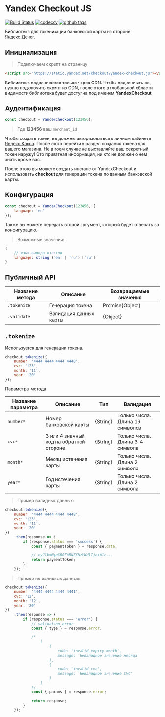 # Yandex Checkout JS
[![Build Status](https://travis-ci.com/MadMed677/checkout-js.svg?token=JGyqoPse941Gzbw8Wg9k&branch=master)](https://travis-ci.com/MadMed677/checkout-js) [![codecov](https://codecov.io/gh/MadMed677/checkout-js/branch/master/graph/badge.svg?token=kREGja9bnJ)](https://codecov.io/gh/MadMed677/checkout-js) [![github tags](https://img.shields.io/github/tag/MadMed677/checkout-js.svg?style=flat-square)](https://github.com/MadMed677/checkout-js/tags)

Библиотека для токенизации банковской карты на стороне Яндекс.Денег.



## <a name="yc-initialize">Инициализация</a>

> Подключаем скрипт на страницу

```html
<script src="https://static.yandex.net/checkout/yandex-checkout.js"></script>
```

Библиотека подключается только через CDN.
Чтобы подключить ее, нужно подключить скрипт из CDN, после этого в глобальной
области видимости библиотека будет доступна под именем **YandexCheckout**



## <a name="yc-authentication">Аудентификация</a>

```js
const checkout = YandexCheckout(123456);
```

> Где **123456** ваш `merchant_id`

Чтобы создать токен, вы должны авторизоваться к личном кабинете [Яндекс.Касса](https://kassa.yandex.ru). После этого перейти в раздел
создания токена для вашего магазина. Не в коем случае не выставляйте ваш секретный токен наружу! Это приватная информация, ни кто
не должен о нем знать кроме вас.

После этого вы можете создать инстанс от YandexCheckout и использовать **checkout** для генерации токена по данным банковской карты.



## <a name="yc-configuration">Конфигурация</a>

```js
const checkout = YandexCheckout(123456, {
    language: 'en'
});
```

Также вы можете передать второй аргумент, который будет отвечать за конфигурацию.

> Возможные значения:

```js
{
    // язык вывода ответов
    language: string ('en' | 'ru') ['ru']
}
```

## <a name="yc-public-api">Публичный API</a>

| Название метода | Описание               | Возвращаемые значения |
| --------------- | ---------------------- | --------------------- |
| `.tokenize`     | Генерация токена       | Promise{Object}       |
| `.validate`     | Валидация данных карты | {Object}              |

## `.tokenize`

Используется для генерации токена.

```js
checkout.tokenize({
    number: '4444 4444 4444 4448',
    cvc: '123',
    month: '11',
    year: '20'
});
```

Параметры метода

| Название параметра  | Описание                                 | Тип      | Валидация                        |
| ------------------- | ---------------------------------------- | -------- | -------------------------------- |
| `number*`           | Номер банковской карты                   | {String} | Только числа. Длина 16 символов  |
| `cvc*`              | 3 или 4 значный код на обратной стороне  | {String} | Только числа. Длина 3, 4 символа |
| `month*`            | Месяц истечения карты                    | {String} | Только числа. Длина 2 символа    |
| `year*`             | Год истечения карты                      | {String} | Только числа. Длина 2 символа    |


> Пример валидных данных:

```js
checkout.tokenize({
    number: '4444 4444 4444 4448',
    cvc: '123',
    month: '11',
    year: '20'
})
    .then(response => {
        if (response.status === 'success') {
            const { paymentToken } = response.data;

            // eyJlbmNyeXB0ZWRNZXNzYWdlIjoiWlc...
            return paymentToken;
        }
    });
```

> Пример не валидных данных:

```js
checkout.tokenize({
    number: '4444 4444 4444 4441',
    cvc: '12',
    month: '12',
    year: '20'
})
    .then(response => {
        if (response.status === 'error') {
            // validation_error
            const { type } = response.error;

            /*
                [
                    {
                        code: 'invalid_expiry_month',
                        message: 'Невалидное значение месяца'
                    },
                    {
                        code: 'invalid_cvc',
                        message: 'Невалидное значение CVC'
                    }
                ]
            */
            const { params } = response.error;

            return response;
        }
    });
```

